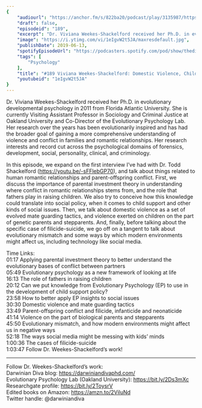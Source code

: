 ```yaml
---
{
	"audiourl": "https://anchor.fm/s/822ba20/podcast/play/3135987/https%3A%2F%2Fd3ctxlq1ktw2nl.cloudfront.net%2Fproduction%2F2019-4-4%2F14080321-44100-2-9051a1549c3a4.m4a",
	"draft": false,
	"episodeid": "189",
	"excerpt": "Dr. Viviana Weekes-Shackelford received her Ph.D. in evolutionary developmental psychology in 2011 from Florida Atlantic University. She is currently Visiting Assistant Professor in Sociology and Criminal Justice at Oakland University and Co-Director of the Evolutionary Psychology Lab. Her research over the years has been evolutionarily inspired and has had the broader goal of gaining a more comprehensive understanding of violence and conflict in families and romantic relationships. Her research interests and record cut across the psychological domains of forensics, development, social, personality, clinical, and criminology.",
	"image": "https://i.ytimg.com/vi/1eIgvW2t5JA/maxresdefault.jpg",
	"publishDate": 2019-06-13,
	"spotifyEpisodeUrl": "https://podcasters.spotify.com/pod/show/thedissenter/episodes/189-Viviana-Weekes-Shackelford-Domestic-Violence--Child-Abuse--And-Modern-Society-e3u71j",
	"tags": [
		"Psychology"
	],
	"title": "#189 Viviana Weekes-Shackelford: Domestic Violence, Child Abuse, And Modern Society",
	"youtubeid": "1eIgvW2t5JA"
}
---
```

Dr. Viviana Weekes-Shackelford received her Ph.D. in evolutionary developmental psychology in 2011 from Florida Atlantic University. She is currently Visiting Assistant Professor in Sociology and Criminal Justice at Oakland University and Co-Director of the Evolutionary Psychology Lab. Her research over the years has been evolutionarily inspired and has had the broader goal of gaining a more comprehensive understanding of violence and conflict in families and romantic relationships. Her research interests and record cut across the psychological domains of forensics, development, social, personality, clinical, and criminology.

In this episode, we expand on the first interview I’ve had with Dr. Todd Shackelford (https://youtu.be/-sFFlebGP70), and talk about things related to human romantic relationships and parent-offspring conflict. First, we discuss the importance of parental investment theory in understanding where conflict in romantic relationships stems from, and the role that fathers play in raising children. We also try to conceive how this knowledge could translate into social policy, when it comes to child support and other kinds of social issues. Then, we talk about domestic violence as a set of evolved mate guarding tactics, and violence exerted on children on the part of genetic parents and stepparents. And, finally, before talking about the specific case of filicide-suicide, we go off on a tangent to talk about evolutionary mismatch and some ways by which modern environments might affect us, including technology like social media. 

Time Links:  
<time>01:17</time> Applying parental investment theory to better understand the evolutionary bases of conflict between partners  
<time>05:49</time> Evolutionary psychology as a new framework of looking at life                                             
<time>16:13</time> The role of fathers in raising children                                      
<time>20:12</time> Can we put knowledge from Evolutionary Psychology (EP) to use in the development of child support policy?                                                  
<time>23:58</time> How to better apply EP insights to social issues                                         
<time>30:30</time> Domestic violence and mate guarding tactics                                    
<time>33:49</time> Parent-offspring conflict and filicide, infanticide and neonaticide                        
<time>41:14</time> Violence on the part of biological parents and stepparents               
<time>45:50</time> Evolutionary mismatch, and how modern environments might affect us in negative ways     
<time>52:18</time> The ways social media might be messing with kids’ minds  
<time>1:00:36</time> The cases of filicide-suicide    
<time>1:03:47</time> Follow Dr. Weekes-Shackelford’s work!

---

Follow Dr. Weekes-Shackelford’s work:  
Darwinian Diva blog: https://darwiniandivaphd.com/  
Evolutionary Psychology Lab (Oakland University): https://bit.ly/2Ds3mXc  
Researchgate profile: https://bit.ly/2ToysrV  
Edited books on Amazon: https://amzn.to/2ViluNd  
Twitter handle: @darwiniandiva
